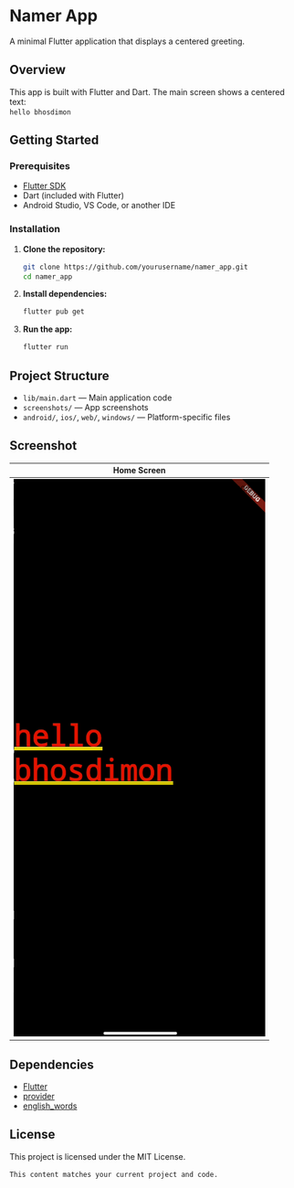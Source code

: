 
# Namer App

A minimal Flutter application that displays a centered greeting.

## Overview

This app is built with Flutter and Dart. The main screen shows a centered text:  
`hello bhosdimon`

## Getting Started

### Prerequisites

- [Flutter SDK](https://flutter.dev/docs/get-started/install)
- Dart (included with Flutter)
- Android Studio, VS Code, or another IDE

### Installation

1. **Clone the repository:**
   ```sh
   git clone https://github.com/yourusername/namer_app.git
   cd namer_app
   ```

2. **Install dependencies:**
   ```sh
   flutter pub get
   ```

3. **Run the app:**
   ```sh
   flutter run
   ```

## Project Structure

- `lib/main.dart` — Main application code
- `screenshots/` — App screenshots
- `android/`, `ios/`, `web/`, `windows/` — Platform-specific files

## Screenshot

| Home Screen |
|-------------|
| ![Home](screenshots/home_screenshot_2.png) |

## Dependencies

- [Flutter](https://flutter.dev/)
- [provider](https://pub.dev/packages/provider)
- [english_words](https://pub.dev/packages/english_words)

## License

This project is licensed under the MIT License.
```
This content matches your current project and code.